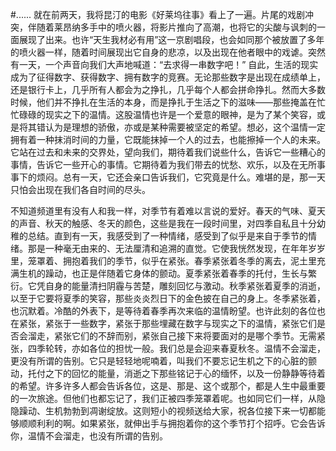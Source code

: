 #......
就在前两天，我将昆汀的电影《好莱坞往事》看上了一遍。片尾的戏剧冲突，伴随着莱昂纳多手中的喷火器，将影片推向了高潮，也将它的尖酸与讽刺的一面展现了出来。也许“天生我材必有用”这一京剧唱段，也会如同那个被放置了多年的喷火器一样，随着时间展现出它自身的悲凉，以及出现在他者眼中的戏谑。突然有一天，一个声音向我们大声地喊道：“去求得一串数字吧！” 自此，生活的现实成为了征得数字、获得数字、拥有数字的竞赛。无论那些数字是出现在成绩单上，还是银行卡上，几乎所有人都会为之挣扎，几乎每个人都会拼命挣扎。然而大多数时候，他们并不挣扎在生活的本身，而是挣扎于生活之下的滋味——那些掩盖在忙忙碌碌的现实之下的温情。这股温情也许是一个爱意的眼神，是为了某个笑容，或是将其错认为是理想的骄傲，亦或是某种需要被坚定的希望。想必，这个温情一定拥有着一种抹消时间的力量，它既能抹掉一个人的过去，也能擦掉一个人的未来。它站在过去和未来的交界处，望向我们，期待着我们说些什么，告诉它一些糟心的事情，告诉它一些开心的事情。它期待着为我们带去的忧愁、欢乐，以及在无所事事下的烦闷。总有一天，它还会亲口告诉我们，它究竟是什么。难堪的是，那一天只怕会出现在我们各自时间的尽头。

不知道频道里有没有人和我一样，对季节有着难以言说的爱好。春天的气味、夏天的声音、秋天的触感、冬天的颜色，这些是我在一段时间里，对四季自私且十分幼稚的总结。直到有一天，我感受到了一种情绪，感受到了似乎是来自于季节的情绪。那是一种毫无由来的、无法厘清和追溯的直觉。它使我恍然发现，在年年岁岁里，笼罩着、拥抱着我们的季节，似乎在紧张。春季紧张着冬季的离去，泥土里充满生机的躁动，也正是伴随着它身体的颤动。夏季紧张着春季的托付，生长与繁衍。它凭自身的能量清扫阴霾与苦楚，雕刻回忆与激动。秋季紧张着夏季的消逝，以至于它要将夏季的笑容，那些炎炎烈日下的金色披在自己的身上。冬季紧张着，也沉默着。冷酷的外表下，是等待着春季再次来临的温情盼望。也许此刻的各位也在紧张，紧张于一些数字，紧张于那些埋藏在数字与现实之下的温情，紧张它们是否会溜走，紧张它们的不辞而别，紧张自己接下来将要面对的是哪个季节。无需紧张，四季轮转，亦如各位的担忧一般。我们总是会迎来春夏秋冬。温情不会溜走，更没有所谓的告别。它只是轻轻地呢喃着，叫我们不要忘记生机之下的心脏的颤动，托付之下的回忆的能量，消逝之下那些铭记于心的缅怀，以及一份静静等待着的希望。许多许多人都会告诉各位，这是、那是、这个或那个，都是人生中最重要的一次旅途。但他们也都忘记了，我们正被四季笼罩着呢。也如同它们一样，从隐隐躁动、生机勃勃到凋谢绽放。这则短小的视频送给大家，祝各位接下来一切都能够顺顺利利的啊。如果紧张，就伸出手与拥抱着你的这个季节打个招呼。它会告诉你，温情不会溜走，也没有所谓的告别。